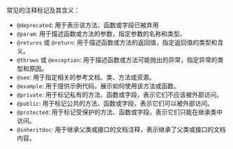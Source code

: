 常见的注释标记及其含义：

- `@deprecated`: 用于表示该方法、函数或字段已被弃用
- `@param`: 用于描述函数或方法的参数，指定参数的名称和类型。
- `@returns` 或 `@return`: 用于描述函数或方法的返回值，指定返回值的类型和含义。
- `@throws` 或 `@exception`: 用于描述函数或方法可能抛出的异常，指定异常的类型和原因。
- `@see`: 用于指定相关的参考文档、类、方法或资源。
- `@example`: 用于提供示例代码，展示如何使用该方法或函数。
- `@private`: 用于标记私有的方法、函数或字段，表示它们不应该被外部访问。
- `@public`: 用于标记公共的方法、函数或字段，表示它们可以被外部访问。
- `@protected`: 用于标记受保护的方法、函数或字段，表示它们只能在继承类中访问。
- `@inheritdoc`: 用于继承父类或接口的文档注释，表示继承了父类或接口的文档内容。
